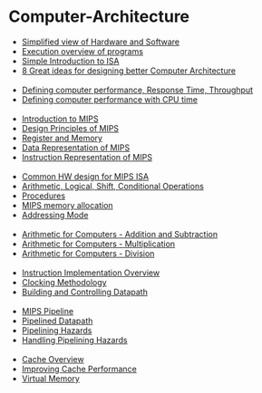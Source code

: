 # Computer-Architecture

- [Simplified view of Hardware and Software](https://github.com/jimin-kiim/Computer-Architecture/issues/1#issuecomment-1279692312)
- [Execution overview of programs](https://github.com/jimin-kiim/Computer-Architecture/issues/1#issuecomment-1279694868)
- [Simple Introduction to ISA](https://github.com/jimin-kiim/Computer-Architecture/issues/1#issuecomment-1279697840)
- [8 Great ideas for designing better Computer Architecture](https://github.com/jimin-kiim/Computer-Architecture/issues/1#issuecomment-1279699215)
  <br>
  <br>
- [Defining computer performance, Response Time, Throughput](https://github.com/jimin-kiim/Computer-Architecture/issues/2#issuecomment-1279710653)
- [Defining computer performance with CPU time](https://github.com/jimin-kiim/Computer-Architecture/issues/2#issuecomment-1279720199)
  <br>
  <br>
- [Introduction to MIPS](https://github.com/jimin-kiim/Computer-Architecture/issues/3#issuecomment-1279726327)
- [Design Principles of MIPS](https://github.com/jimin-kiim/Computer-Architecture/issues/3#issuecomment-1279727352)
- [Register and Memory](https://github.com/jimin-kiim/Computer-Architecture/issues/3#issuecomment-1279729939)
- [Data Representation of MIPS](https://github.com/jimin-kiim/Computer-Architecture/issues/3#issuecomment-1279875150)
- [Instruction Representation of MIPS](https://github.com/jimin-kiim/Computer-Architecture/issues/3#issuecomment-1287665012)
  <br>
  <br>
- [Common HW design for MIPS ISA](https://github.com/jimin-kiim/Computer-Architecture/issues/4#issuecomment-1279887268)
- [Arithmetic, Logical, Shift, Conditional Operations](https://github.com/jimin-kiim/Computer-Architecture/issues/4#issuecomment-1279892291)
- [Procedures](https://github.com/jimin-kiim/Computer-Architecture/issues/4#issuecomment-1279900049)
- [MIPS memory allocation](https://github.com/jimin-kiim/Computer-Architecture/issues/4#issuecomment-1279925944)
- [Addressing Mode](https://github.com/jimin-kiim/Computer-Architecture/issues/4#issuecomment-1279943655)
  <br>
  <br>
- [Arithmetic for Computers - Addition and Subtraction](https://github.com/jimin-kiim/Computer-Architecture/issues/5#issuecomment-1279963462)
- [Arithmetic for Computers - Multiplication](https://github.com/jimin-kiim/Computer-Architecture/issues/5#issuecomment-1279983336)
- [Arithmetic for Computers - Division](https://github.com/jimin-kiim/Computer-Architecture/issues/5#issuecomment-1280146647)
  <br>
  <br>
- [Instruction Implementation Overview](https://github.com/jimin-kiim/Computer-Architecture/issues/6#issuecomment-1280390765)
- [Clocking Methodology](https://github.com/jimin-kiim/Computer-Architecture/issues/6#issuecomment-1280434687)
- [Building and Controlling Datapath](https://github.com/jimin-kiim/Computer-Architecture/issues/6#issuecomment-1280464544)
  <br>
  <br>
- [MIPS Pipeline](https://github.com/jimin-kiim/Computer-Architecture/issues/7#issuecomment-1336305206)
- [Pipelined Datapath](https://github.com/jimin-kiim/Computer-Architecture/issues/13#issue-1474576743)
- [Pipelining Hazards](https://github.com/jimin-kiim/Computer-Architecture/issues/7#issuecomment-1336327859)
- [Handling Pipelining Hazards](https://github.com/jimin-kiim/Computer-Architecture/issues/8#issue-1473301599)
  <br>
  <br>
- [Cache Overview](https://github.com/jimin-kiim/Computer-Architecture/issues/10#issue-1473302480)
- [Improving Cache Performance](https://github.com/jimin-kiim/Computer-Architecture/issues/11#issue-1473303154)
- [Virtual Memory](https://github.com/jimin-kiim/Computer-Architecture/issues/12#issue-1473303592)